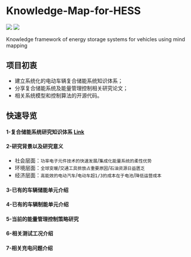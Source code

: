 # Knowledge-Map-for-HESS
![](https://img.shields.io/badge/Author-JIANWEI-blue.svg) ![](https://img.shields.io/badge/Release-v1.0.0-blue.svg) 

Knowledge framework of energy storage systems for vehicles using mind mapping

## 项目初衷

- 建立系统化的电动车辆复合储能系统知识体系；
- 分享复合储能系统及能量管理控制相关研究论文；
- 相关系统模型和控制算法的开源代码。

## 快速导览

#### 1-复合储能系统研究知识体系 [Link](https://github.com/JianweiYe/Hybrid-Energy-Storage-System-HESS/blob/master/Research%20Framework/%E5%A4%8D%E5%90%88%E5%82%A8%E8%83%BD%E7%B3%BB%E7%BB%9F%E7%9F%A5%E8%AF%86%E4%BD%93%E7%B3%BB.md)

#### 2-研究背景以及研究意义

- 社会层面：`功率电子元件技术的快速发展`/`集成化能量系统的柔性优势`
- 环境层面：`全球变暖`/`交通工具排放占重要原因`/`石油资源日益匮乏`
- 经济层面：`高能效的电动汽车`/`电动车超1/3的成本在于电池`/`降低运营成本`

#### 3-已有的车辆储能单元介绍

#### 4-已有的车辆制能单元介绍

#### 5-当前的能量管理控制策略研究

#### 6-相关测试工况介绍

#### 7-相关充电问题介绍
